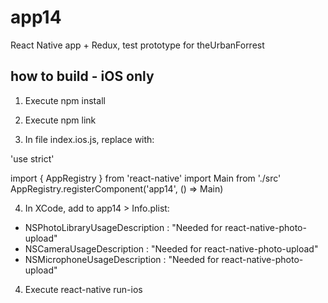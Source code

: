 # app14
React Native app + Redux, test prototype for theUrbanForrest

## how to build - iOS only
1) Execute npm install
2) Execute npm link

3) In file index.ios.js, replace with:

'use strict'

import { AppRegistry } from 'react-native'
import Main from './src'
AppRegistry.registerComponent('app14', () => Main)

4) In XCode, add to app14 > Info.plist:

- NSPhotoLibraryUsageDescription : "Needed for react-native-photo-upload"
- NSCameraUsageDescription : "Needed for react-native-photo-upload"
- NSMicrophoneUsageDescription : "Needed for react-native-photo-upload"

4) Execute react-native run-ios